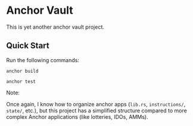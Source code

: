 # Anchor Vault

This is yet another anchor vault project.

## Quick Start

Run the following commands:

`anchor build`

`anchor test`


Note: 

Once again, I know how to organize anchor apps (`lib.rs`, `instructions/`, `state/`, etc.), but this project has a simplified structure compared to more complex Anchor applications (like lotteries, IDOs, AMMs).
